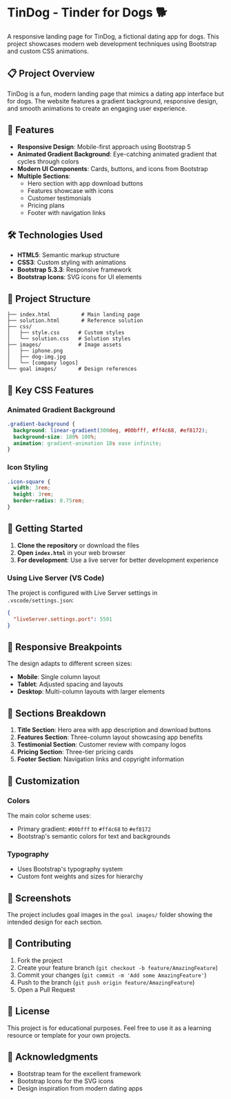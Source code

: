 # TinDog - Tinder for Dogs 🐕

A responsive landing page for TinDog, a fictional dating app for dogs. This project showcases modern web development techniques using Bootstrap and custom CSS animations.

## 📋 Project Overview

TinDog is a fun, modern landing page that mimics a dating app interface but for dogs. The website features a gradient background, responsive design, and smooth animations to create an engaging user experience.

## 🚀 Features

- **Responsive Design**: Mobile-first approach using Bootstrap 5
- **Animated Gradient Background**: Eye-catching animated gradient that cycles through colors
- **Modern UI Components**: Cards, buttons, and icons from Bootstrap
- **Multiple Sections**:
  - Hero section with app download buttons
  - Features showcase with icons
  - Customer testimonials
  - Pricing plans
  - Footer with navigation links

## 🛠️ Technologies Used

- **HTML5**: Semantic markup structure
- **CSS3**: Custom styling with animations
- **Bootstrap 5.3.3**: Responsive framework
- **Bootstrap Icons**: SVG icons for UI elements

## 📁 Project Structure

```
├── index.html          # Main landing page
├── solution.html       # Reference solution
├── css/
│   ├── style.css      # Custom styles
│   └── solution.css   # Solution styles
├── images/            # Image assets
│   ├── iphone.png
│   ├── dog-img.jpg
│   └── [company logos]
└── goal images/       # Design references
```

## 🎨 Key CSS Features

### Animated Gradient Background

```css
.gradient-background {
  background: linear-gradient(300deg, #00bfff, #ff4c68, #ef8172);
  background-size: 180% 180%;
  animation: gradient-animation 18s ease infinite;
}
```

### Icon Styling

```css
.icon-square {
  width: 3rem;
  height: 3rem;
  border-radius: 0.75rem;
}
```

## 🚀 Getting Started

1. **Clone the repository** or download the files
2. **Open `index.html`** in your web browser
3. **For development**: Use a live server for better development experience

### Using Live Server (VS Code)

The project is configured with Live Server settings in `.vscode/settings.json`:

```json
{
  "liveServer.settings.port": 5501
}
```

## 📱 Responsive Breakpoints

The design adapts to different screen sizes:

- **Mobile**: Single column layout
- **Tablet**: Adjusted spacing and layouts
- **Desktop**: Multi-column layouts with larger elements

## 🎯 Sections Breakdown

1. **Title Section**: Hero area with app description and download buttons
2. **Features Section**: Three-column layout showcasing app benefits
3. **Testimonial Section**: Customer review with company logos
4. **Pricing Section**: Three-tier pricing cards
5. **Footer Section**: Navigation links and copyright information

## 🔧 Customization

### Colors

The main color scheme uses:

- Primary gradient: `#00bfff` to `#ff4c68` to `#ef8172`
- Bootstrap's semantic colors for text and backgrounds

### Typography

- Uses Bootstrap's typography system
- Custom font weights and sizes for hierarchy

## 📸 Screenshots

The project includes goal images in the `goal images/` folder showing the intended design for each section.

## 🤝 Contributing

1. Fork the project
2. Create your feature branch (`git checkout -b feature/AmazingFeature`)
3. Commit your changes (`git commit -m 'Add some AmazingFeature'`)
4. Push to the branch (`git push origin feature/AmazingFeature`)
5. Open a Pull Request

## 📄 License

This project is for educational purposes. Feel free to use it as a learning resource or template for your own projects.

## 🙏 Acknowledgments

- Bootstrap team for the excellent framework
- Bootstrap Icons for the SVG icons
- Design inspiration from modern dating apps
